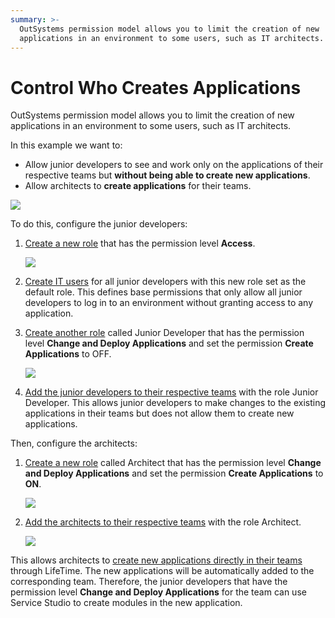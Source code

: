 ```yaml
---
summary: >-
  OutSystems permission model allows you to limit the creation of new
  applications in an environment to some users, such as IT architects.
---
```


# Control Who Creates Applications

OutSystems permission model allows you to limit the creation of new applications in an environment to some users, such as IT architects.

In this example we want to:

* Allow junior developers to see and work only on the applications of their respective teams but **without being able to create new applications**.
* Allow architects to **create applications** for their teams.

![](https://github.com/danielmarquespt/docs-product/tree/e7ea3f444d5129dab245c69ab72ae091554bc4fb/src/managing-the-applications-lifecycle/manage-it-teams/images/control-app-creation-1.png?width=250)

To do this, configure the junior developers:

1. [Create a new role](create-an-it-role.md#create-a-new-role) that has the permission level **Access**.

   ![](https://github.com/danielmarquespt/docs-product/tree/e7ea3f444d5129dab245c69ab72ae091554bc4fb/src/managing-the-applications-lifecycle/manage-it-teams/images/lt-control-app-creation-2.png?width=450)

2. [Create IT users](create-an-it-user.md) for all junior developers with this new role set as the default role. This defines base permissions that only allow all junior developers to log in to an environment without granting access to any application.
3. [Create another role](create-an-it-role.md#create-a-new-role) called Junior Developer that has the permission level **Change and Deploy Applications** and set the permission **Create Applications** to OFF.

   ![](https://github.com/danielmarquespt/docs-product/tree/e7ea3f444d5129dab245c69ab72ae091554bc4fb/src/managing-the-applications-lifecycle/manage-it-teams/images/lt-control-app-creation-3.png?width=450)

4. [Add the junior developers to their respective teams](create-an-it-team.md#add-it-users-to-the-team) with the role Junior Developer. This allows junior developers to make changes to the existing applications in their teams but does not allow them to create new applications.

Then, configure the architects:

1. [Create a new role](create-an-it-role.md#create-a-new-role) called Architect that has the permission level **Change and Deploy Applications** and set the permission **Create Applications** to **ON**.

   ![](https://github.com/danielmarquespt/docs-product/tree/e7ea3f444d5129dab245c69ab72ae091554bc4fb/src/managing-the-applications-lifecycle/manage-it-teams/images/lt-control-app-creation-4.png?width=450)

2. [Add the architects to their respective teams](create-an-it-team.md#add-it-users-to-the-team) with the role Architect.

   ![](https://github.com/danielmarquespt/docs-product/tree/e7ea3f444d5129dab245c69ab72ae091554bc4fb/src/managing-the-applications-lifecycle/manage-it-teams/images/lt-control-app-creation-5.png?width=750)

This allows architects to [create new applications directly in their teams](create-an-it-team.md#create-a-new-application-in-the-team) through LifeTime. The new applications will be automatically added to the corresponding team. Therefore, the junior developers that have the permission level **Change and Deploy Applications** for the team can use Service Studio to create modules in the new application.

